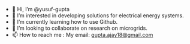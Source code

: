 - 👋 Hi, I’m @yusuf-gupta
- 👀 I’m interested in developing solutions for electrical energy systems.
- 🌱 I’m currently learning how to use Github.
- 💞️ I’m looking to collaborate on research on microgrids.
- 📫 How to reach me : My email: gupta.ajay18@gmail.com

<!---
yusuf-gupta/yusuf-gupta is a ✨ special ✨ repository because its `README.md` (this file) appears on your GitHub profile.
You can click the Preview link to take a look at your changes.
--->
